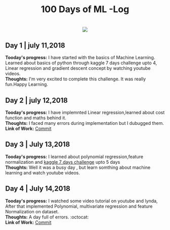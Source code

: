 <h1 align="center"> 100 Days of ML -Log <h1/>
<p align="center">
  <img src="https://cdn-images-1.medium.com/max/1496/1*2UjSSQwW0bns1lPIuRxccQ.png" />

## Day 1 | july 11,2018
<strong> Tooday's progress:</strong> I have started with the basics of Machine Learning. Learned about basics of python through kaggle 7 days challenge upto 4, Linear regression and gradient descent concept by watching youtube videos.     
<strong> Thoughts:</strong> I'm very excited to complete this challenge. It was really fun.Happy Learning. 

## Day 2 | july 12,2018
<strong> Tooday's progress:</strong> I have implemnted Linear regression,learned about cost function and maths behind it.     
<strong> Thoughts:</strong> I faced many errors during implementation but I dubugged them.<br>
<strong> Link of Work:</strong> <a href="https://github.com/imkhubaibraza/100DaysOfML/tree/master/Linear%20regression">Commit</a>
## Day 3 | July 13,2018
**Tooday's progress:** I learned about polynomial regression,feature normalization and [kaggle 7 days challenge](https://www.kaggle.com/colinmorris/learn-python-challenge-day-5) upto 5 days  
**Thoughts:** Well it was a busy day ,  but learn somthing about machine learning and watch youtube videos.
## Day 4 | July 14,2018
**Tooday's progress:** I watched some video tutorial on youtube and lynda, After that implemented Polynomial, multivariate regression and  feature Normalization  on dataset.<br>
**Thoughts:** A day full of errors. :octocat: <br>
**Link of Work:** [Commit](https://github.com/imkhubaibraza/100DaysOfML/tree/master/Polynomial%20Regression)
